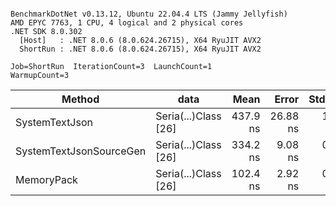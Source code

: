 ```

BenchmarkDotNet v0.13.12, Ubuntu 22.04.4 LTS (Jammy Jellyfish)
AMD EPYC 7763, 1 CPU, 4 logical and 2 physical cores
.NET SDK 8.0.302
  [Host]   : .NET 8.0.6 (8.0.624.26715), X64 RyuJIT AVX2
  ShortRun : .NET 8.0.6 (8.0.624.26715), X64 RyuJIT AVX2

Job=ShortRun  IterationCount=3  LaunchCount=1  
WarmupCount=3  

```
| Method                  | data                 | Mean     | Error    | StdDev  | Min      | Max      | Gen0   | Allocated |
|------------------------ |--------------------- |---------:|---------:|--------:|---------:|---------:|-------:|----------:|
| SystemTextJson          | Seria(...)Class [26] | 437.9 ns | 26.88 ns | 1.47 ns | 436.2 ns | 438.8 ns | 0.0038 |     328 B |
| SystemTextJsonSourceGen | Seria(...)Class [26] | 334.2 ns |  9.08 ns | 0.50 ns | 333.6 ns | 334.6 ns | 0.0043 |     368 B |
| MemoryPack              | Seria(...)Class [26] | 102.4 ns |  2.92 ns | 0.16 ns | 102.2 ns | 102.5 ns | 0.0014 |     128 B |
